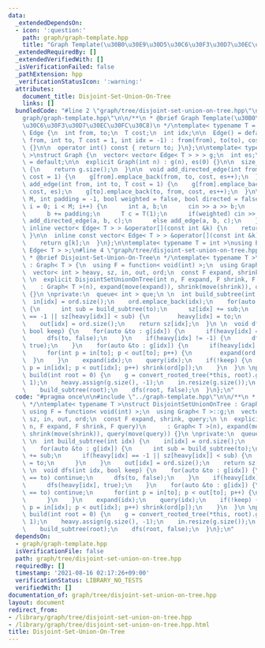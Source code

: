 ```yaml
---
data:
  _extendedDependsOn:
  - icon: ':question:'
    path: graph/graph-template.hpp
    title: "Graph Template(\u30B0\u30E9\u30D5\u30C6\u30F3\u30D7\u30EC\u30FC\u30C8)"
  _extendedRequiredBy: []
  _extendedVerifiedWith: []
  _isVerificationFailed: false
  _pathExtension: hpp
  _verificationStatusIcon: ':warning:'
  attributes:
    document_title: Disjoint-Set-Union-On-Tree
    links: []
  bundledCode: "#line 2 \"graph/tree/disjoint-set-union-on-tree.hpp\"\n\n#line 2 \"\
    graph/graph-template.hpp\"\n\n/**\n * @brief Graph Template(\u30B0\u30E9\u30D5\
    \u30C6\u30F3\u30D7\u30EC\u30FC\u30C8)\n */\ntemplate< typename T = int >\nstruct\
    \ Edge {\n  int from, to;\n  T cost;\n  int idx;\n\n  Edge() = default;\n\n  Edge(int\
    \ from, int to, T cost = 1, int idx = -1) : from(from), to(to), cost(cost), idx(idx)\
    \ {}\n\n  operator int() const { return to; }\n};\n\ntemplate< typename T = int\
    \ >\nstruct Graph {\n  vector< vector< Edge< T > > > g;\n  int es;\n\n  Graph()\
    \ = default;\n\n  explicit Graph(int n) : g(n), es(0) {}\n\n  size_t size() const\
    \ {\n    return g.size();\n  }\n\n  void add_directed_edge(int from, int to, T\
    \ cost = 1) {\n    g[from].emplace_back(from, to, cost, es++);\n  }\n\n  void\
    \ add_edge(int from, int to, T cost = 1) {\n    g[from].emplace_back(from, to,\
    \ cost, es);\n    g[to].emplace_back(to, from, cost, es++);\n  }\n\n  void read(int\
    \ M, int padding = -1, bool weighted = false, bool directed = false) {\n    for(int\
    \ i = 0; i < M; i++) {\n      int a, b;\n      cin >> a >> b;\n      a += padding;\n\
    \      b += padding;\n      T c = T(1);\n      if(weighted) cin >> c;\n      if(directed)\
    \ add_directed_edge(a, b, c);\n      else add_edge(a, b, c);\n    }\n  }\n\n \
    \ inline vector< Edge< T > > &operator[](const int &k) {\n    return g[k];\n \
    \ }\n\n  inline const vector< Edge< T > > &operator[](const int &k) const {\n\
    \    return g[k];\n  }\n};\n\ntemplate< typename T = int >\nusing Edges = vector<\
    \ Edge< T > >;\n#line 4 \"graph/tree/disjoint-set-union-on-tree.hpp\"\n\n/**\n\
    \ * @brief Disjoint-Set-Union-On-Tree\n */\ntemplate< typename T >\nstruct DisjointSetUnionOnTree\
    \ : Graph< T > {\n  using F = function< void(int) >;\n  using Graph< T >::g;\n\
    \  vector< int > heavy, sz, in, out, ord;\n  const F expand, shrink, query;\n\
    \ \n  explicit DisjointSetUnionOnTree(int n, F expand, F shrink, F query)\n  \
    \    : Graph< T >(n), expand(move(expand)), shrink(move(shrink)), query(move(query))\
    \ {}\n \nprivate:\n  queue< int > que;\n \n  int build_subtree(int idx) {\n  \
    \  in[idx] = ord.size();\n    ord.emplace_back(idx);\n    for(auto &to : g[idx])\
    \ {\n      int sub = build_subtree(to);\n      sz[idx] += sub;\n      if(heavy[idx]\
    \ == -1 || sz[heavy[idx]] < sub) {\n        heavy[idx] = to;\n      }\n    }\n\
    \    out[idx] = ord.size();\n    return sz[idx];\n  }\n \n  void dfs(int idx,\
    \ bool keep) {\n    for(auto &to : g[idx]) {\n      if(heavy[idx] == to) continue;\n\
    \      dfs(to, false);\n    }\n    if(heavy[idx] != -1) {\n      dfs(heavy[idx],\
    \ true);\n    }\n    for(auto &to : g[idx]) {\n      if(heavy[idx] == to) continue;\n\
    \      for(int p = in[to]; p < out[to]; p++) {\n        expand(ord[p]);\n    \
    \  }\n    }\n    expand(idx);\n    query(idx);\n    if(!keep) {\n      for(int\
    \ p = in[idx]; p < out[idx]; p++) shrink(ord[p]);\n    }\n  }\n \npublic:\n  void\
    \ build(int root = 0) {\n    g = convert_rooted_tree(*this, root).g;\n    sz.assign(g.size(),\
    \ 1);\n    heavy.assign(g.size(), -1);\n    in.resize(g.size());\n    out.resize(g.size());\n\
    \    build_subtree(root);\n    dfs(root, false);\n  }\n};\n"
  code: "#pragma once\n\n#include \"../graph-template.hpp\"\n\n/**\n * @brief Disjoint-Set-Union-On-Tree\n\
    \ */\ntemplate< typename T >\nstruct DisjointSetUnionOnTree : Graph< T > {\n \
    \ using F = function< void(int) >;\n  using Graph< T >::g;\n  vector< int > heavy,\
    \ sz, in, out, ord;\n  const F expand, shrink, query;\n \n  explicit DisjointSetUnionOnTree(int\
    \ n, F expand, F shrink, F query)\n      : Graph< T >(n), expand(move(expand)),\
    \ shrink(move(shrink)), query(move(query)) {}\n \nprivate:\n  queue< int > que;\n\
    \ \n  int build_subtree(int idx) {\n    in[idx] = ord.size();\n    ord.emplace_back(idx);\n\
    \    for(auto &to : g[idx]) {\n      int sub = build_subtree(to);\n      sz[idx]\
    \ += sub;\n      if(heavy[idx] == -1 || sz[heavy[idx]] < sub) {\n        heavy[idx]\
    \ = to;\n      }\n    }\n    out[idx] = ord.size();\n    return sz[idx];\n  }\n\
    \ \n  void dfs(int idx, bool keep) {\n    for(auto &to : g[idx]) {\n      if(heavy[idx]\
    \ == to) continue;\n      dfs(to, false);\n    }\n    if(heavy[idx] != -1) {\n\
    \      dfs(heavy[idx], true);\n    }\n    for(auto &to : g[idx]) {\n      if(heavy[idx]\
    \ == to) continue;\n      for(int p = in[to]; p < out[to]; p++) {\n        expand(ord[p]);\n\
    \      }\n    }\n    expand(idx);\n    query(idx);\n    if(!keep) {\n      for(int\
    \ p = in[idx]; p < out[idx]; p++) shrink(ord[p]);\n    }\n  }\n \npublic:\n  void\
    \ build(int root = 0) {\n    g = convert_rooted_tree(*this, root).g;\n    sz.assign(g.size(),\
    \ 1);\n    heavy.assign(g.size(), -1);\n    in.resize(g.size());\n    out.resize(g.size());\n\
    \    build_subtree(root);\n    dfs(root, false);\n  }\n};\n"
  dependsOn:
  - graph/graph-template.hpp
  isVerificationFile: false
  path: graph/tree/disjoint-set-union-on-tree.hpp
  requiredBy: []
  timestamp: '2021-08-16 02:17:26+09:00'
  verificationStatus: LIBRARY_NO_TESTS
  verifiedWith: []
documentation_of: graph/tree/disjoint-set-union-on-tree.hpp
layout: document
redirect_from:
- /library/graph/tree/disjoint-set-union-on-tree.hpp
- /library/graph/tree/disjoint-set-union-on-tree.hpp.html
title: Disjoint-Set-Union-On-Tree
---
```

